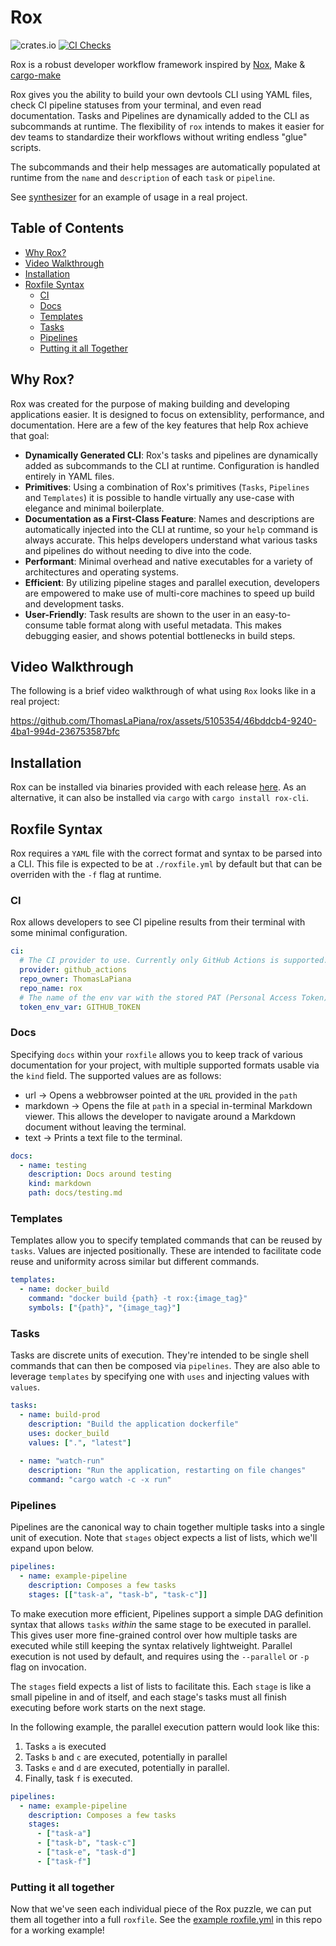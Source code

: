 # Rox

![crates.io](https://img.shields.io/crates/v/rox-cli.svg)
[![CI Checks](https://github.com/ThomasLaPiana/rox/actions/workflows/checks.yml/badge.svg)](https://github.com/ThomasLaPiana/rox/actions/workflows/checks.yml)

Rox is a robust developer workflow framework inspired by [Nox](https://nox.thea.codes/en/stable/), Make & [cargo-make](https://github.com/sagiegurari/cargo-make)

Rox gives you the ability to build your own devtools CLI using YAML files, check CI pipeline statuses from your terminal, and even read documentation. Tasks and Pipelines are dynamically added to the CLI as subcommands at runtime. The flexibility of `rox` intends to makes it easier for dev teams to standardize their workflows without writing endless "glue" scripts.

The subcommands and their help messages are automatically populated at runtime from the `name` and `description` of each `task` or `pipeline`.

See [synthesizer](https://github.com/ThomasLaPiana/synthesizer) for an example of usage in a real project.

## Table of Contents

- [Why Rox?](#why-rox)
- [Video Walkthrough](#video-walkthrough)
- [Installation](#installation)
- [Roxfile Syntax](#roxfile-syntax)
  - [CI](#ci)
  - [Docs](#docs)
  - [Templates](#templates)
  - [Tasks](#tasks)
  - [Pipelines](#pipelines)
  - [Putting it all Together](#putting-it-all-together)

## Why Rox?

Rox was created for the purpose of making building and developing applications easier. It is designed to focus on extensiblity, performance, and documentation. Here are a few of the key features that help Rox achieve that goal:

- **Dynamically Generated CLI**: Rox's tasks and pipelines are dynamically added as subcommands to the CLI at runtime. Configuration is handled entirely in YAML files.
- **Primitives**: Using a combination of Rox's primitives (`Tasks`, `Pipelines` and `Templates`) it is possible to handle virtually any use-case with elegance and minimal boilerplate.
- **Documentation as a First-Class Feature**: Names and descriptions are automatically injected into the CLI at runtime, so your `help` command is always accurate. This helps developers understand what various tasks and pipelines do without needing to dive into the code.
- **Performant**: Minimal overhead and native executables for a variety of architectures and operating systems.
- **Efficient**: By utilizing pipeline stages and parallel execution, developers are empowered to make use of multi-core machines to speed up build and development tasks.
- **User-Friendly**: Task results are shown to the user in an easy-to-consume table format along with useful metadata. This makes debugging easier, and shows potential bottlenecks in build steps.

## Video Walkthrough

The following is a brief video walkthrough of what using `Rox` looks like in a real project:

https://github.com/ThomasLaPiana/rox/assets/5105354/46bddcb4-9240-4ba1-994d-236753587bfc

## Installation

Rox can be installed via binaries provided with each release [here](https://github.com/ThomasLaPiana/rox/releases). As an alternative, it can also be installed via `cargo` with `cargo install rox-cli`.

## Roxfile Syntax

Rox requires a `YAML` file with the correct format and syntax to be parsed into a CLI. This file is expected to be at `./roxfile.yml` by default but that can be overriden with the `-f` flag at runtime.

### CI

Rox allows developers to see CI pipeline results from their terminal with some minimal configuration.

```yaml
ci:
  # The CI provider to use. Currently only GitHub Actions is supported.
  provider: github_actions
  repo_owner: ThomasLaPiana
  repo_name: rox
  # The name of the env var with the stored PAT (Personal Access Token)
  token_env_var: GITHUB_TOKEN
```

### Docs

Specifying `docs` within your `roxfile` allows you to keep track of various documentation for your project, with multiple supported formats usable via the `kind` field. The supported values are as follows:

- url -> Opens a webbrowser pointed at the `URL` provided in the `path`
- markdown -> Opens the file at `path` in a special in-terminal Markdown viewer. This allows the developer to navigate around a Markdown document without leaving the terminal.
- text -> Prints a text file to the terminal.

```yaml
docs:
  - name: testing
    description: Docs around testing
    kind: markdown
    path: docs/testing.md
```

### Templates

Templates allow you to specify templated commands that can be reused by `tasks`. Values are injected positionally. These are intended to facilitate code reuse and uniformity across similar but different commands.

```yaml
templates:
  - name: docker_build
    command: "docker build {path} -t rox:{image_tag}"
    symbols: ["{path}", "{image_tag}"]
```

### Tasks

Tasks are discrete units of execution. They're intended to be single shell commands that can then be composed via `pipelines`. They are also able to leverage `templates` by specifying one with `uses` and injecting values with `values`.

```yaml
tasks:
  - name: build-prod
    description: "Build the application dockerfile"
    uses: docker_build
    values: [".", "latest"]
    
  - name: "watch-run"
    description: "Run the application, restarting on file changes"
    command: "cargo watch -c -x run"
```

### Pipelines

Pipelines are the canonical way to chain together multiple tasks into a single unit of execution. Note that `stages` object expects a list of lists, which we'll expand upon below.

```yaml
pipelines: 
  - name: example-pipeline
    description: Composes a few tasks
    stages: [["task-a", "task-b", "task-c"]]
```

To make execution more efficient, Pipelines support a simple DAG definition syntax that allows `tasks` _within_ the same stage to be executed in parallel. This gives user more fine-grained control over how multiple tasks are executed while still keeping the syntax relatively lightweight. Parallel execution is not used by default, and requires using the `--parallel` or `-p` flag on invocation.

The `stages` field expects a list of lists to facilitate this. Each `stage` is like a small pipeline in and of itself, and each stage's tasks must all finish executing before work starts on the next stage.

In the following example, the parallel execution pattern would look like this:

1. Tasks `a` is executed
1. Tasks `b` and `c` are executed, potentially in parallel
1. Tasks `e` and `d` are executed, potentially in parallel.
1. Finally, task `f` is executed.

```yaml
pipelines: 
  - name: example-pipeline
    description: Composes a few tasks
    stages:
      - ["task-a"]
      - ["task-b", "task-c"]
      - ["task-e", "task-d"]
      - ["task-f"]
```

### Putting it all together

Now that we've seen each individual piece of the Rox puzzle, we can put them all together into a full `roxfile`. See the [example roxfile.yml](roxfile.yml) in this repo for a working example!
